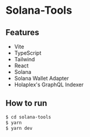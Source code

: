 # Solana-Tools

## Features

- Vite
- TypeScript
- Tailwind
- React
- Solana
- Solana Wallet Adapter
- Holaplex's GraphQL Indexer

## How to run

```bash
$ cd solana-tools
$ yarn
$ yarn dev
```
